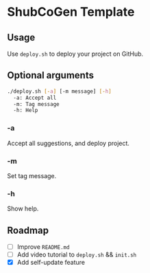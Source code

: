 # ShubCoGen Template

## Usage

Use `deploy.sh` to deploy your project on GitHub.

## Optional arguments

```sh
./deploy.sh [-a] [-m message] [-h]
  -a: Accept all
  -m: Tag message
  -h: Help
```

### -a
Accept all suggestions, and deploy project.

### -m
Set tag message.

### -h
Show help.


## Roadmap
- [ ] Improve `README.md`
- [ ] Add video tutorial to `deploy.sh` && `init.sh`
- [x] Add self-update feature
